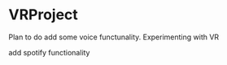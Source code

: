 # VRProject

Plan to do add some voice functunality. Experimenting with VR

add spotify functionality
